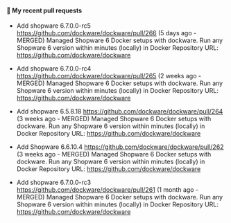 #### 🔀 My recent pull requests

- Add shopware 6.7.0.0-rc5
https://github.com/dockware/dockware/pull/266
(5 days ago - MERGED)
Managed Shopware 6 Docker setups with dockware. Run any Shopware 6 version within minutes (locally) in Docker
Repository URL: https://github.com/dockware/dockware

- Add shopware 6.7.0.0-rc4
https://github.com/dockware/dockware/pull/265
(2 weeks ago - MERGED)
Managed Shopware 6 Docker setups with dockware. Run any Shopware 6 version within minutes (locally) in Docker
Repository URL: https://github.com/dockware/dockware

- Add shopware 6.5.8.18
https://github.com/dockware/dockware/pull/264
(3 weeks ago - MERGED)
Managed Shopware 6 Docker setups with dockware. Run any Shopware 6 version within minutes (locally) in Docker
Repository URL: https://github.com/dockware/dockware

- Add Shopware 6.6.10.4
https://github.com/dockware/dockware/pull/262
(3 weeks ago - MERGED)
Managed Shopware 6 Docker setups with dockware. Run any Shopware 6 version within minutes (locally) in Docker
Repository URL: https://github.com/dockware/dockware

- Add shopware 6.7.0.0-rc3
https://github.com/dockware/dockware/pull/261
(1 month ago - MERGED)
Managed Shopware 6 Docker setups with dockware. Run any Shopware 6 version within minutes (locally) in Docker
Repository URL: https://github.com/dockware/dockware
